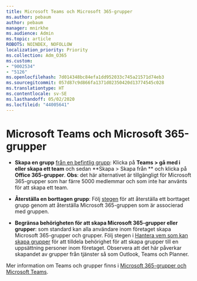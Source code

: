 ```yaml
---
title: Microsoft Teams och Microsoft 365-grupper
ms.author: pebaum
author: pebaum
manager: mnirkhe
ms.audience: Admin
ms.topic: article
ROBOTS: NOINDEX, NOFOLLOW
localization_priority: Priority
ms.collection: Adm_O365
ms.custom:
- "9002534"
- "5126"
ms.openlocfilehash: 7d014348bc84efa1dd952033c745a21571d74eb3
ms.sourcegitcommit: 057d87c9d866fa1371d02350420d13774545c028
ms.translationtype: HT
ms.contentlocale: sv-SE
ms.lasthandoff: 05/02/2020
ms.locfileid: "44005641"
---
```

# <a name="microsoft-teams-and-microsoft-365-groups"></a>Microsoft Teams och Microsoft 365-grupper

- **Skapa en grupp** [från en befintlig grupp](https://support.microsoft.com/sv-SE/office/create-a-team-from-an-existing-group-24ec428e-40d7-4a1a-ab87-29be7d145865): Klicka på **Teams > gå med i eller skapa ett team** och sedan **Skapa > Skapa från ** och klicka på **Office 365-grupper**. **Obs**: det här alternativet är tillgängligt för Microsoft 365-grupper som har färre 5000 medlemmar och som inte har använts för att skapa ett team.

- **Återställa en borttagen grupp**: Följ [stegen](https://docs.microsoft.com/microsoftteams/archive-or-delete-a-team#restore-a-deleted-team) för att återställa ett borttaget grupp genom att återställa Microsoft 365-gruppen som är associerad med gruppen.

- **Begränsa behörigheten för att skapa Microsoft 365-grupper eller grupper**: som standard kan alla användare inom företaget skapa Microsoft 365-grupper och grupper.  Följ stegen i [Hantera vem som kan skapa grupper](https://support.office.com/article/Manage-who-can-create-Office-365-Groups-4c46c8cb-17d0-44b5-9776-005fced8e618) för att tilldela behörighet för att skapa grupper till en uppsättning personer inom företaget. Observera att det här påverkar skapandet av grupper från tjänster så som Outlook, Teams och Planner.

Mer information om Teams och grupper finns i [Microsoft 365-grupper och Microsoft Teams](https://docs.microsoft.com/microsoftteams/office-365-groups).
